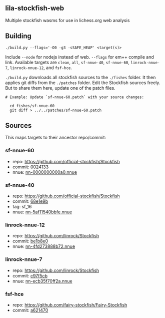 ## lila-stockfish-web
Multiple stockfish wasms for use in lichess.org web analysis

## Building
```
./build.py --flags='-O0 -g3 -sSAFE_HEAP' <target(s)>
```
Include `--node` for nodejs instead of web. `--flags` for em++ compile and link. Available
targets are `clean`, `all`, `sf-nnue-40`, `sf-nnue-60`, `linrock-nnue-7`, `linrock-nnue-12`,
and `fsf-hce`.

`./build.py` downloads all stockfish sources to the `./fishes` folder. It then applies git diffs
from the `./patches` folder. Edit the Stockfish sources freely. But to share them here, update
one of the patch files.

```
# Example: Update `sf-nnue-60.patch` with your source changes: 

  cd fishes/sf-nnue-60
  git diff > ../../patches/sf-nnue-60.patch
```

## Sources


This maps targets to their ancestor repo/commit:

### sf-nnue-60
- repo: https://github.com/official-stockfish/Stockfish
- commit: [0024133](https://github.com/official-stockfish/Stockfish/commit/0024133)
- nnue: [nn-0000000000a0.nnue](https://tests.stockfishchess.org/nns?network_name=nn-0000000000a0)

### sf-nnue-40
- repo: https://github.com/official-stockfish/Stockfish
- commit: [68e1e9b](https://github.com/official-stockfish/Stockfish/commit/68e1e9b)
- tag: sf_16
- nnue: [nn-5af11540bbfe.nnue](https://tests.stockfishchess.org/nns?network_name=nn-5af11540bbfe)

### linrock-nnue-12
- repo: https://github.com/linrock/Stockfish
- commit: [be1b8e0](https://github.com/linrock/Stockfish/commit/be1b8e0)
- nnue: [nn-4fd273888b72.nnue](https://tests.stockfishchess.org/nns?network_name=nn-ecb35f70ff2a)

### linrock-nnue-7
- repo: https://github.com/linrock/Stockfish
- commit: [c97f5cb](https://github.com/linrock/Stockfish/commit/c97f5cb)
- nnue: [nn-ecb35f70ff2a.nnue](https://tests.stockfishchess.org/nns?network_name=nn-ecb35f70ff2a)

### fsf-hce
- repo: https://github.com/fairy-stockfish/Fairy-Stockfish
- commit: [a621470](https://github.com/fairy-stockfish/Fairy-Stockfish/commit/a621470)